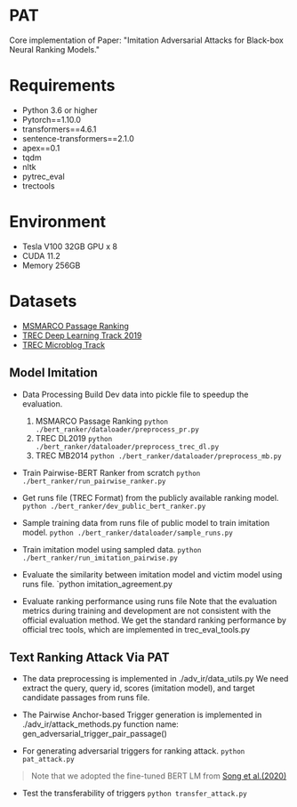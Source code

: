# PAT
Core implementation of Paper: "Imitation Adversarial Attacks for Black-box Neural Ranking Models."

# Requirements
- Python 3.6 or higher
- Pytorch==1.10.0
- transformers==4.6.1
- sentence-transformers==2.1.0
- apex==0.1
- tqdm
- nltk
- pytrec_eval
- trectools

# Environment
- Tesla V100 32GB GPU x 8
- CUDA 11.2
- Memory 256GB

# Datasets
- [MSMARCO Passage Ranking](https://microsoft.github.io/msmarco/)
- [TREC Deep Learning Track 2019](https://microsoft.github.io/msmarco/TREC-Deep-Learning-2019)
- [TREC Microblog Track](https://github.com/jinfengr/neural-tweet-search)

## Model Imitation
- Data Processing
  Build Dev data into pickle file to speedup the evaluation.
  1. MSMARCO Passage Ranking
  `python ./bert_ranker/dataloader/preprocess_pr.py`
  2. TREC DL2019
  `python ./bert_ranker/dataloader/preprocess_trec_dl.py`
  3. TREC MB2014
  `python ./bert_ranker/dataloader/preprocess_mb.py`

- Train Pairwise-BERT Ranker from scratch
  `python ./bert_ranker/run_pairwise_ranker.py`

- Get runs file (TREC Format) from the publicly available ranking model.
  `python ./bert_ranker/dev_public_bert_ranker.py`

- Sample training data from runs file of public model to train imitation model.
 `python ./bert_ranker/dataloader/sample_runs.py`

- Train imitation model using sampled data.
 `python ./bert_ranker/run_imitation_pairwise.py`

- Evaluate the similarity between imitation model and victim model using runs file.
 `python imitation_agreement.py

- Evaluate ranking performance using runs file
  Note that the evaluation metrics during training and development are not consistent with the official evaluation method.
  We get the standard ranking performance by official trec tools, which are implemented in trec_eval_tools.py

## Text Ranking Attack Via PAT

- The data preprocessing is implemented in ./adv_ir/data_utils.py
  We need extract the query, query id, scores (imitation model), and target candidate passages from runs file.

- The Pairwise Anchor-based Trigger generation is implemented in ./adv_ir/attack_methods.py
  function name: gen_adversarial_trigger_pair_passage()

- For generating adversarial triggers for ranking attack.
  `python pat_attack.py`
> Note that we adopted the fine-tuned BERT LM from [Song et al.(2020)](https://github.com/csong27/collision-bert/blob/43eda087bf6d632bdb150d98e934206327f8d082/scripts/ft_bert_lm.py)

- Test the transferability of triggers
  `python transfer_attack.py`
